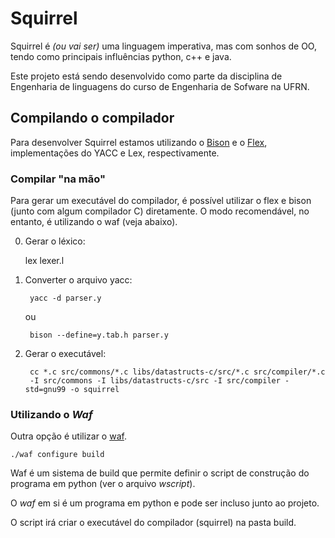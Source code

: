 # Squirrel

Squirrel é *(ou vai ser)* uma linguagem imperativa, mas com sonhos de OO,
tendo como principais influências python, c++ e java.

Este projeto está sendo desenvolvido como parte da disciplina de
Engenharia de linguagens do curso de Engenharia de Sofware na UFRN.

## Compilando o compilador

Para desenvolver Squirrel estamos utilizando o
[Bison](https://www.gnu.org/software/bison/) e o
[Flex](http://flex.sourceforge.net/), implementações do YACC e Lex, respectivamente.

### Compilar "na mão"
Para gerar um executável do compilador, é possível utilizar o flex e bison 
(junto com algum compilador C) diretamente. O modo recomendável, no entanto, é 
utilizando o waf (veja abaixo).

0. Gerar o léxico:

    lex lexer.l

0. Converter o arquivo yacc:

        yacc -d parser.y
    ou
    
        bison --define=y.tab.h parser.y

0. Gerar o executável:

        cc *.c src/commons/*.c libs/datastructs-c/src/*.c src/compiler/*.c 
        -I src/commons -I libs/datastructs-c/src -I src/compiler -std=gnu99 -o squirrel

### Utilizando o *Waf*

Outra opção é utilizar o [waf](https://github.com/waf-project/waf).

    ./waf configure build

Waf é um sistema de build que permite definir o script de construção do programa 
em python (ver o arquivo *wscript*).

O *waf* em si é um programa em python e pode ser incluso junto ao projeto.

O script irá criar o executável do compilador (squirrel) na pasta build.
